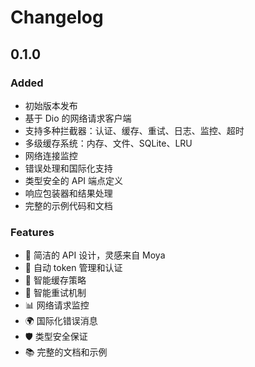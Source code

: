 # Changelog

## 0.1.0

### Added

- 初始版本发布
- 基于 Dio 的网络请求客户端
- 支持多种拦截器：认证、缓存、重试、日志、监控、超时
- 多级缓存系统：内存、文件、SQLite、LRU
- 网络连接监控
- 错误处理和国际化支持
- 类型安全的 API 端点定义
- 响应包装器和结果处理
- 完整的示例代码和文档

### Features

- 🚀 简洁的 API 设计，灵感来自 Moya
- 🔐 自动 token 管理和认证
- 💾 智能缓存策略
- 🔄 智能重试机制
- 📊 网络请求监控
- 🌍 国际化错误消息
- 🛡️ 类型安全保证
- 📚 完整的文档和示例

